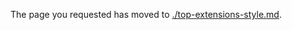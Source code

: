 <!-- TODO:  deprecate this document by removing it.  It has been  replaced by top-extensions-style.md   -->

The page you requested has moved to [./top-extensions-style.md](./top-extensions-style.md). 

<!--Original content 
  gitdown": "contents", "maxLevel": 2}

<a name="style-guide"></a>
# Style Guide

The Portal includes a built-in list of CSS classes that may be used inside of your templates.

Browse the following topics to learn about Portal styling:

  gitdown": "include-headings", "file": "../templates/portalfx-style-guide-custom-css-file.md"}
  gitdown": "include-headings", "file": "../templates/portalfx-style-guide-style-sanitization.md"}
  gitdown": "include-headings", "file": "../templates/portalfx-style-guide-themed-color-classes.md"}
  gitdown": "include-headings", "file": "../templates/portalfx-style-guide-utility-classes.md"}
  gitdown": "include-headings", "file": "../templates/portalfx-style-guide-color-palette.md"}
-->

